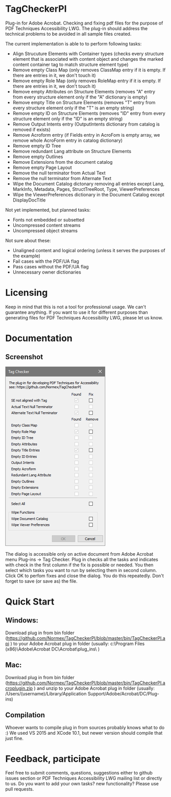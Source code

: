 # TagCheckerPI
Plug-in for Adobe Acrobat. Checking and fixing pdf files for the purpose of PDF Techniques Accessibility LWG. The plug-in should address the technical problems to be avoided in all sample files created.

The current implementation is able to to perform following tasks:
* Align Strucuture Elements with Container types (checks every structure element that is associated with content object and changes the marked content container tag to match structure element type)
* Remove empty Class Map (only removes ClassMap entry if it is empty. If there are entries in it, we don't touch it)
* Remove empty Role Map (only removes RoleMap entry if it is empty. If there are entries in it, we don't touch it)
* Remove empty Attributes on Structure Elements (removes "A" entry from every structure element only if the "A" dictionary is empty)
* Remove empty Title on Structure Elements (removes "T" entry from every structure element only if the "T" is an empty string)
* Remove empty ID on Structure Elements (removes "ID" entry from every structure element only if the "ID" is an empty string)
* Remove Output Intents entry (OutputIntents dictionary from catalog is removed if exists)
* Remove Acroform entry (if Fields entry in AcroFom is empty array, we remove whole AcroForm entry in catalog dictionary)
* Remove empty ID Tree
* Remove redundant Lang attribute on Structure Elements
* Remove empty Outlines
* Remove Extensions from the document catalog
* Remove empty Page Layout
* Remove the null terminator from Actual Text
* Remove the null terminator from Alternate Text
* Wipe the Document Catalog dictonary removing all entries except Lang, MarkInfo, Metadata, Pages, StructTreeRoot, Type, ViewerPreferences
* Wipe the ViewerPreferences dictionary in the Document Catalog except DisplayDocTitle

Not yet implemented, but planned tasks:
* Fonts not embedded or subsetted
* Uncompressed content streams
* Uncompressed object streams

Not sure about these:
* Unaligned content and logical ordering (unless it serves the purposes of the example)
* Fail cases with the PDF/UA flag
* Pass cases without the PDF/UA flag
* Unnecessary owner dictionaries

# Licensing
Keep in mind that this is not a tool for professional usage. We can't guarantee anything. If you want to use it for different purposes than generating files for PDF Techniques Accessibility LWG, please let us know.

# Documentation

## Screenshot
![alt text](https://github.com/Normex/TagCheckerPI/blob/master/tagchecker.png "TagChecker")

The dialog is accessible only on active document from Adobe Acrobat menu Plug-ins -> Tag Checker. Plug in checks all the tasks and indicates with check in the first column if the fix is possible or needed. You then select which tasks you want to run by selecting them in second column. Click OK to perfom fixes and close the dialog. You do this repeatedly. Don't forget to save (or save as) the file.

# Quick Start

## Windows:
 Download plug in from bin folder (https://github.com/Normex/TagCheckerPI/blob/master/bin/TagCheckerPI.api ) to your Adobe Acrobat plug in folder (usually: c:\Program Files (x86)\Adobe\Acrobat DC\Acrobat\plug_ins\ )

## Mac:
Download plug in from bin folder (https://github.com/Normex/TagCheckerPI/blob/master/bin/TagCheckerPI.acroplugin.zip ) and unzip to your Adobe Acrobat plug in folder (usually: /Users/(username)/Library/Application Support/Adobe/Acrobat/DC/Plug-ins)

## Compilation
Whoever wants to compile plug in from sources probably knows what to do :) We used VS 2015 and XCode 10.1, but newer version should compile that just fine.

# Feedback, participate
Feel free to submit comments, questions, suggestions either to github issues section or PDF Techniques Accessibility LWG mailing list or directly to us.
Do you want to add your own tasks? new functionality? Please use pull requests.
